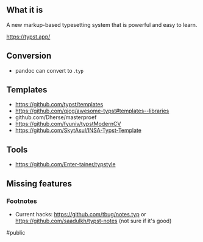 ## What it is

A new markup-based typesetting system that is powerful and easy to learn.

https://typst.app/

## Conversion

- pandoc can convert to .`typ`

## Templates

- https://github.com/typst/templates
- https://github.com/qjcg/awesome-typst#templates--libraries
- github.com/Dherse/masterproef
- https://github.com/fyuniv/typstModernCV
- https://github.com/SkytAsul/INSA-Typst-Template

## Tools

- https://github.com/Enter-tainer/typstyle

## Missing features

### Footnotes

- Current hacks: https://github.com/tbug/notes.typ or https://github.com/saadulkh/typst-notes  (not sure if it's good)

#public